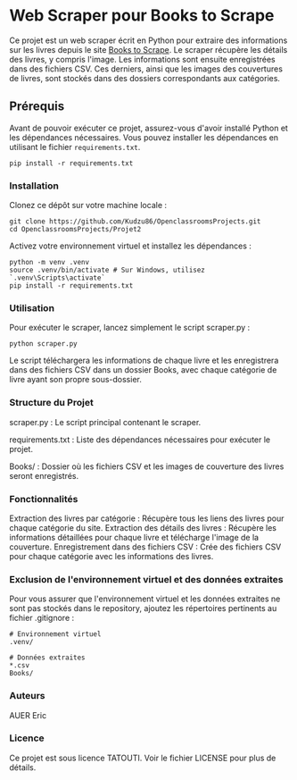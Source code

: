 # Web Scraper pour Books to Scrape


Ce projet est un web scraper écrit en Python pour extraire des informations sur les livres depuis le site [Books to Scrape](http://books.toscrape.com/). Le scraper récupère les détails des livres, y compris l'image. Les informations sont ensuite enregistrées dans des fichiers CSV. Ces derniers, ainsi que les images des couvertures de livres, sont stockés dans des dossiers correspondants aux catégories.



## Prérequis


Avant de pouvoir exécuter ce projet, assurez-vous d'avoir installé Python et les dépendances nécessaires. Vous pouvez installer les dépendances en utilisant le fichier `requirements.txt`.

```
pip install -r requirements.txt
```



### Installation


Clonez ce dépôt sur votre machine locale :

```
git clone https://github.com/Kudzu86/OpenclassroomsProjects.git
cd OpenclassroomsProjects/Projet2
```

Activez votre environnement virtuel et installez les dépendances :

```
python -m venv .venv
source .venv/bin/activate # Sur Windows, utilisez `.venv\Scripts\activate`
pip install -r requirements.txt
```



### Utilisation


Pour exécuter le scraper, lancez simplement le script scraper.py :

```
python scraper.py
```

Le script téléchargera les informations de chaque livre et les enregistrera dans des fichiers CSV dans un dossier Books, avec chaque catégorie de livre ayant son propre sous-dossier.




### Structure du Projet


scraper.py : Le script principal contenant le scraper.

requirements.txt : Liste des dépendances nécessaires pour exécuter le projet.

Books/ : Dossier où les fichiers CSV et les images de couverture des livres seront enregistrés.



### Fonctionnalités


Extraction des livres par catégorie : Récupère tous les liens des livres pour chaque catégorie du site.
Extraction des détails des livres : Récupère les informations détaillées pour chaque livre et télécharge l'image de la couverture.
Enregistrement dans des fichiers CSV : Crée des fichiers CSV pour chaque catégorie avec les informations des livres.



### Exclusion de l'environnement virtuel et des données extraites


Pour vous assurer que l'environnement virtuel et les données extraites ne sont pas stockés dans le repository, ajoutez les répertoires pertinents au fichier .gitignore :

```
# Environnement virtuel
.venv/

# Données extraites
*.csv
Books/
```



### Auteurs

AUER Eric



### Licence

Ce projet est sous licence TATOUTI. Voir le fichier LICENSE pour plus de détails.
